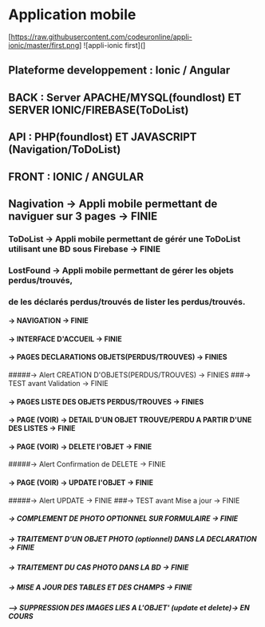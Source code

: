 # Application mobile
[https://raw.githubusercontent.com/codeuronline/appli-ionic/master/first.png]
![appli-ionic first](]

## Plateforme developpement : Ionic / Angular

## BACK : Server APACHE/MYSQL(foundlost) ET SERVER IONIC/FIREBASE(ToDoList)

## API : PHP(foundlost) ET JAVASCRIPT (Navigation/ToDoList)

## FRONT : IONIC / ANGULAR

## Nagivation -> Appli mobile permettant de naviguer sur 3 pages -> FINIE

### ToDoList -> Appli mobile permettant de gérér une ToDoList utilisant une BD sous Firebase -> FINIE

### LostFound -> Appli mobile permettant de gérer les objets perdus/trouvés,

### de les déclarés perdus/trouvés de lister les perdus/trouvés.

#### -> NAVIGATION -> FINIE

#### -> INTERFACE D'ACCUEIL -> FINIE

#### -> PAGES DECLARATIONS OBJETS(PERDUS/TROUVES) -> FINIES

#####-> Alert CREATION D'OBJETS(PERDUS/TROUVES) -> FINIES
###-> TEST avant Validation -> FINIE

#### -> PAGES LISTE DES OBJETS PERDUS/TROUVES -> FINIES

#### -> PAGE (VOIR) -> DETAIL D'UN OBJET TROUVE/PERDU A PARTIR D'UNE DES LISTES -> FINIE

#### -> PAGE (VOIR) -> DELETE l'OBJET -> FINIE

#####-> Alert Confirmation de DELETE -> FINIE

#### -> PAGE (VOIR) -> UPDATE l'OBJET -> FINIE

#####-> Alert  UPDATE -> FINIE
###-> TEST avant Mise a jour -> FINIE

##### -> COMPLEMENT DE PHOTO OPTIONNEL SUR FORMULAIRE -> FINIE

##### -> TRAITEMENT D'UN OBJET PHOTO (optionnel) DANS LA DECLARATION -> FINIE

##### -> TRAITEMENT DU CAS PHOTO DANS LA BD -> FINIE

##### -> MISE A JOUR DES TABLES ET DES CHAMPS -> FINIE

##### --> SUPPRESSION DES IMAGES LIES A L'OBJET' (update et delete)-> EN COURS
